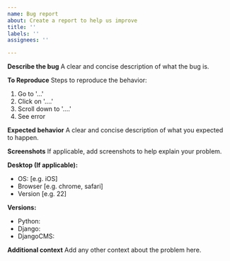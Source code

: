 ```yaml
---
name: Bug report
about: Create a report to help us improve
title: ''
labels: ''
assignees: ''

---
```


**Describe the bug**
A clear and concise description of what the bug is.

**To Reproduce**
Steps to reproduce the behavior:
1. Go to '...'
2. Click on '....'
3. Scroll down to '....'
4. See error

**Expected behavior**
A clear and concise description of what you expected to happen.

**Screenshots**
If applicable, add screenshots to help explain your problem.

**Desktop (If applicable):**
 - OS: [e.g. iOS]
 - Browser [e.g. chrome, safari]
 - Version [e.g. 22]

**Versions:**
 - Python: 
- Django:
- DjangoCMS:

**Additional context**
Add any other context about the problem here.
